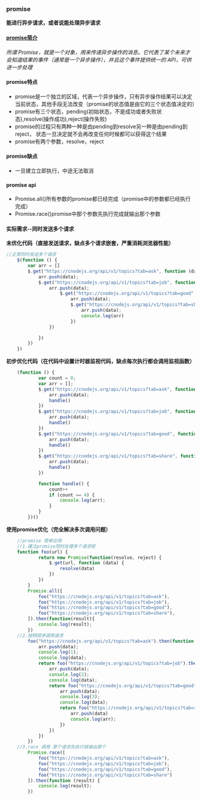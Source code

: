 ### promise
**能进行异步请求，或者说能处理异步请求**
#### [promise简介](http://www.jianshu.com/p/063f7e490e9a)
*所谓 Promise，就是一个对象，用来传递异步操作的消息。它代表了某个未来才会知道结果的事件（通常是一个异步操作），并且这个事件提供统一的 API，可供进一步处理*
#### promise特点
- promise是一个独立的区域，代表一个异步操作，只有异步操作结果可以决定当前状态，其他手段无法改变（promise的状态值是由它的三个状态值决定的）
- promise有三个状态，pending(初始状态，不是成功或者失败状态),resolve(操作成功),reject(操作失败)
- promise的过程只有两种一种是由pending到resolve另一种是由pending到reject，	状态一旦决定就不会再改变任何时候都可以获得这个结果
- promise有两个参数，resolve，reject
#### promise缺点 
- 一旦建立立即执行，中途无法取消

#### promise api
- Promise.all()所有参数的promise都已经完成（promise中的参数都已经执行完成）
- Promise.race()promise中那个参数先执行完成就输出那个参数

#### 实际需求--同时发送多个请求
**未优化代码（直接发送请求，缺点多个请求嵌套，严重消耗浏览器性能）**
```js
//正常同时发送多个请求
    $(function () {
		var arr = []
		$.get("https://cnodejs.org/api/v1/topics?tab=ask", function (data) {
			arr.push(data);
			$.get("https://cnodejs.org/api/v1/topics?tab=job", function (data) {
				arr.push(data);
					$.get("https://cnodejs.org/api/v1/topics?tab=good", function (data) {
						arr.push(data);
						$.get("https://cnodejs.org/api/v1/topics?tab=share", function (data) {
							arr.push(data);
							console.log(arr)
						})
				})

			})
		})
	})
```
**初步优化代码（在代码中设置计时器监视代码，缺点每次执行都会调用监视函数）**
```js
    (function () {
			var count = 0;
			var arr = [];
			$.get("https://cnodejs.org/api/v1/topics?tab=ask", function (data) {
				arr.push(data);
				handle()
			})
			$.get("https://cnodejs.org/api/v1/topics?tab=job", function (data) {
				arr.push(data);
				handle()
			})
			$.get("https://cnodejs.org/api/v1/topics?tab=good", function (data) {
				arr.push(data);
				handle()
			})
			$.get("https://cnodejs.org/api/v1/topics?tab=share", function (data) {
				arr.push(data);
				handle()
			})

			function handle() {
				count++
				if (count == 4) {
					console.log(arr);
				}
			}
		})()
```
**使用promise优化（完全解决多次调用问题）**
```js
	//promise 简单应用
	//1.建立promise同时处理多个请求呢
    function foo(url) {
			return new Promise(function(resolve, reject) {
				$.get(url, function (data) {
					resolve(data)
				})
			})
		}
		Promise.all([
			foo("https://cnodejs.org/api/v1/topics?tab=ask"),
			foo("https://cnodejs.org/api/v1/topics?tab=job"),
			foo("https://cnodejs.org/api/v1/topics?tab=good"),
			foo("https://cnodejs.org/api/v1/topics?tab=share"),
		]).then(function(result){
			console.log(result);
		})
	//2.按照顺序调用请求
		foo("https://cnodejs.org/api/v1/topics?tab=ask").then(function(data){
			arr.push(data);
			console.log(1);
			console.log(data);
			return foo("https://cnodejs.org/api/v1/topics?tab=job").then(function(data){
				arr.push(data);
				console.log(2);
				console.log(data);
				return foo("https://cnodejs.org/api/v1/topics?tab=good").then(function(data){
					arr.push(data);
					console.log(3);
					console.log(data);
					return foo("https://cnodejs.org/api/v1/topics?tab=share").then(function(data){
						arr.push(data)
						console.log(arr);
					})
				})
			})
		})
	//3.race 调用 那个请求先执行就输出那个
		Promise.race([
			foo("https://cnodejs.org/api/v1/topics?tab=ask"),
			foo("https://cnodejs.org/api/v1/topics?tab=job"),
			foo("https://cnodejs.org/api/v1/topics?tab=good"),
			foo("https://cnodejs.org/api/v1/topics?tab=share")
		]).then(function (result) {
			console.log(result);
		})
```


